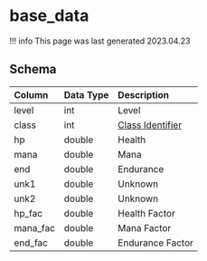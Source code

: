 # base_data

!!! info
	This page was last generated 2023.04.23

## Schema

| Column | Data Type | Description |
| :--- | :--- | :--- |
| level | int | Level |
| class | int | [Class Identifier](../../../../server/player/class-list) |
| hp | double | Health |
| mana | double | Mana |
| end | double | Endurance |
| unk1 | double | Unknown |
| unk2 | double | Unknown |
| hp_fac | double | Health Factor |
| mana_fac | double | Mana Factor |
| end_fac | double | Endurance Factor |


